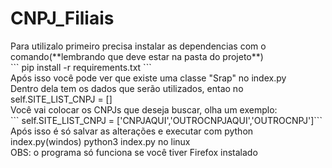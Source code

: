   <h1 aling="center">CNPJ_Filiais</h1>
Para utilizalo primeiro precisa instalar as dependencias com o comando(**lembrando que deve estar na pasta do projeto**)</br>
``` pip install -r requirements.txt ```</br>
Após isso você pode ver que existe uma classe "Srap" no index.py</br>
Dentro dela tem os dados que serão utilizados, entao no self.SITE_LIST_CNPJ = []</br>
Você vai colocar os CNPJs que deseja buscar, olha um exemplo:</br>
``` self.SITE_LIST_CNPJ = ['CNPJAQUI','OUTROCNPJAQUI','OUTROCNPJ']```</br>
Após isso é só salvar as alterações e executar com python index.py(windos) python3 index.py no linux</br>
OBS: o programa só funciona se você tiver Firefox instalado
